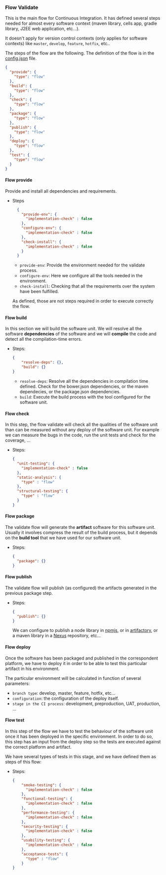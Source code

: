 ### Flow Validate

This is the main flow for Continuous Integration. 
It has defined several steps needed for almost every software
context (maven library, cells app, gradle library, J2EE web application, etc...).

It doesn't apply for version control contexts 
(only applies for software contexts) like `master`, `develop`, `feature`, `hotfix`, etc..

The steps of the flow are the following. 
The definition of the flow is in the [config.json][1] file.

```json
{
  "provide": {
    "type": "flow"
  },
  "build": {
    "type": "flow"
  },
  "check": {
    "type": "flow"
  }, 
  "package": {
    "type": "flow"
  },
  "publish": {
    "type": "flow"
  },
  "deploy": {
    "type": "flow"
  },
  "test": {
    "type": "flow"
  }
}
```

#### Flow provide

Provide and install all dependencies and requirements.

* Steps
    ```json
      {
        "provide-env": {
          "implementation-check" : false
        },
        "configure-env": {
          "implementation-check" : false
        },
        "check-install": {
          "implementation-check" : false
        }
      }
    ```

    * `provide-env`: Provide the environment needed for the validate process.
    * `configure-env`: Here we configure all the tools needed in the environment.
    * `check-install`: Checking that all the requirements over the system have been fulfilled.
    
    As defined, those are not steps required in order to execute correctly the flow.

#### Flow build

In this section we will build the software unit.
We will resolve all the software **dependencies** of the 
software and we will **compile** the code and detect all the 
compilation-time errors.

* Steps:
    ```json
    {
        "resolve-deps": {},
        "build": {}
    }
    ```
    
    * `resolve-deps`: Resolve all the dependencies in compilation time defined. Check for the bower.json dependencies, or the maven dependecies, or the package.json dependencies.
    * `build`: Execute the build process with the tool configured for the software unit.

#### Flow check

In this step, the flow validate will check all the qualities of the software unit than can be measured without any deploy of the software unit.
For example we can measure the bugs in the code, run the unit tests and check for the coverage, ...

* Steps:
    ```json
    {    
      "unit-testing": {
        "implementation-check" : false
      },
      "static-analysis": {
        "type" : "flow"
      },
      "structural-testing": {
        "type" : "flow"
      }
    }


#### Flow package

The validate flow will generate the **artifact** software for this software unit. Usually it involves compress the result of the build process, but it depends on the **build tool** that we have used for our software unit.

* Steps:
    ```json
    {
      "package": {}
    }
    ```
    

#### Flow publish

The validate flow will publish (as configured) the artifacts generated in the previous package step.

* Steps:
    ```json
    {
      "publish": {}
    }
    ```
    
    We can configure to publish a node library in [npmjs][2], or in [artifactory][3], or a maven library in a [Nexus][4] repository, etc...


#### Flow deploy

Once the software has been packaged and published in the correspondent platform, we have to deploy it in order to be able to test this particular artifact in his environment.

The particular environment will be calculated in function of several parameters:

* `branch type`: develop, master, feature, hotfix, etc...
* `configuration`: the configuration of the deploy itself.
* `stage in the CI process`: development, preproduction, UAT, production, ...

#### Flow test

In this step of the flow we have to test the behaviour of the software unit once it has been deployed in the specific environment.
In order to do so, this step has an input from the deploy step so the tests
are executed against the correct platform and artifact.

We have several types of tests in this stage, and we have defined them as steps of this flow:

* Steps:
    ```json
    {
        "smoke-testing": {
          "implementation-check" : false
        },
        "functional-testing": {
          "implementation-check" : false
        },
        "performance-testing": {
          "implementation-check" : false
        },
        "security-testing": {
          "implementation-check" : false
        },
        "usability-testing": {
          "implementation-check" : false
        },
        "acceptance-tests": {
          "type" : "flow"
        }
    }



[1]: ./config.json
[2]: https://www.npmjs.com/
[3]: https://www.jfrog.com/open-source/
[4]: https://www.sonatype.com/nexus-repository-sonatype
